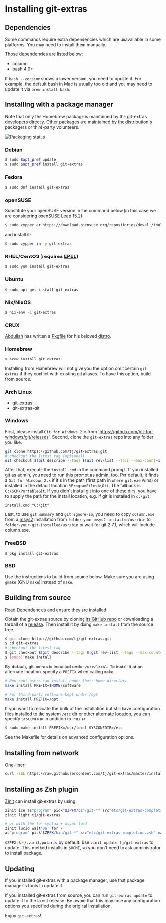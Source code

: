 # Installing git-extras

## Dependencies

Some commands require extra dependencies which are unavailable in some platforms.
You may need to install them manually.

Those dependencies are listed below:

* column
* bash 4.0+

If `bash --version` shows a lower version, you need to update it.
For example, the default bash in Mac is usually too old and you may need to update it via `brew install bash`.

## Installing with a package manager

Note that only the Homebrew package is maintained by the git-extras developers directly.
Other packages are maintained by the distribution's packagers or third-party volunteers.

[![Packaging status](https://repology.org/badge/vertical-allrepos/git-extras.svg)](https://repology.org/project/git-extras/versions)

### Debian

```bash
$ sudo $apt_pref update
$ sudo $apt_pref install git-extras
```

### Fedora

```bash
$ sudo dnf install git-extras
```

### openSUSE

Substitute your openSUSE version in the command below (in this case we are considering openSUSE Leap 15.2):
```bash
$ sudo zypper ar https://download.opensuse.org/repositories/devel:/tools:/scm/openSUSE_Leap_15.2/devel:tools:scm.repo
```

and install it:

```bash
$ sudo zypper in -y git-extras
```

### RHEL/CentOS (requires [EPEL](https://fedoraproject.org/wiki/EPEL))

```bash
$ sudo yum install git-extras
```

### Ubuntu

```bash
$ sudo apt-get install git-extras
```

### Nix/NixOS

```bash
$ nix-env -i git-extras
```

### CRUX

[Abdullah](https://github.com/AWAN) has written a [Pkgfile](https://abdullah.today/ports/git-extras/Pkgfile) for his beloved [distro](https://crux.nu).


### Homebrew

```bash
$ brew install git-extras
```

Installing from Homebrew will not give you the option omit certain `git-extras` if they conflict with existing git aliases. To have this option, build from source.


### Arch Linux

* [git-extras](https://aur.archlinux.org/packages/git-extras/)
* [git-extras-git](https://aur.archlinux.org/packages/git-extras-git/)

### Windows

First, please install `Git for Windows 2.x` from 'https://github.com/git-for-windows/git/releases'.
Second, clone the `git-extras` repo into any folder you like.
```bash
git clone https://github.com/tj/git-extras.git
# checkout the latest tag (optional)
git checkout $(git describe --tags $(git rev-list --tags --max-count=1))
```

After that, execute the `install.cmd` in the command prompt. If you installed
git as admin, you need to run this prompt as admin, too. Per default, it finds
a `Git for Windows 2.x` if it's in the path (first path in `where git.exe` wins)
or installed in the default location `%ProgramFiles%\Git`. The fallback is
`C:\SCM\PortableGit`. If you didn't install git into one of these dirs, you have
to supply the path for the install location, e.g. if git is installed
in `c:\git`:

```batch
install.cmd "C:\git"
```

Last, to use `git summary` and `git ignore-io`, you need to copy
`column.exe` from a [msys2][1] installation from `folder-your-msys2-installed/usr/bin`
to `folder-your-git-installed/usr/bin` or wait for git 2.7.1, which will include column.exe.

### FreeBSD

```bash
$ pkg install git-extras
```

### BSD

Use the instructions to build from source below. Make sure you are using `gmake` (GNU `make`) instead of `make`.

## Building from source

Read [Dependencies](#dependencies) and ensure they are installed.

Obtain the git-extras source by cloning [its GitHub repo](https://github.com/tj/git-extras.git) or downloading a tarball of a [release](https://github.com/tj/git-extras/releases). Then install it by doing `make install` from the source tree.

```bash
$ git clone https://github.com/tj/git-extras.git
$ cd git-extras
# checkout the latest tag
$ git checkout $(git describe --tags $(git rev-list --tags --max-count=1))
$ [sudo] make install
```

By default, git-extras is installed under `/usr/local`. To install it at an
alternate location, specify a `PREFIX` when calling `make`.

```bash
# Non-root users can install under their home directory
make install PREFIX=$HOME/software

# For third-party software kept under /opt
make install PREFIX=/opt
```

If you want to relocate the bulk of the installation but still have configuration
files installed to the system `/etc` dir or other alternate location, you can
specify `SYSCONFDIR` in addition to `PREFIX`.

```
$ sudo make install PREFIX=/usr/local SYSCONFDIR=/etc
```

See the Makefile for details on advanced configuration options.

## Installing from network

One-liner:

```bash
curl -sSL https://raw.githubusercontent.com/tj/git-extras/master/install.sh | sudo bash /dev/stdin
```

## Installing as Zsh plugin

[ZInit](https://github.com/zdharma/zinit) can install git-extras by using:
```zsh
zinit ice as"program" pick"$ZPFX/bin/git-*" src"etc/git-extras-completion.zsh" make"PREFIX=$ZPFX"
zinit light tj/git-extras

# or with the for syntax + async load
zinit lucid wait'0a' for \
as"program" pick"$ZPFX/bin/git-*" src"etc/git-extras-completion.zsh" make"PREFIX=$ZPFX" tj/git-extras

```

`$ZPFX` is `~/.zinit/polaris` by default. Use `zinit update tj/git-extras` to update.
This method installs in `$HOME`, so you don't need to ask administrator to install package.

## Updating

If you installed git-extras with a package manager, use that package manager's tools to update it.

If you installed git-extras from source, you can run `git-extras update` to update it to the latest release. Be aware that this may lose any configuration options you specified during the original installation.

Enjoy `git-extras`!

[1]: https://sourceforge.net/projects/msys2/
